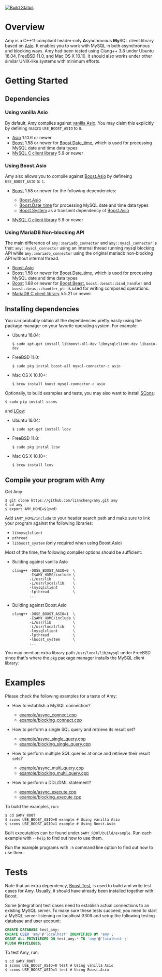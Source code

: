 [![Build Status](https://travis-ci.org/liancheng/amy.svg?branch=master)](https://travis-ci.org/liancheng/amy)

# Overview

Amy is a C++11 compliant header-only **A**synchronous **My**SQL client library based on [Asio][asio]. It enables you to work with MySQL in both asynchronous and blocking ways. Amy had been tested using Clang++ 3.8 under Ubuntu 16.04, FreeBSD 11.0, and Mac OS X 10.10. It should also works under other similar UNIX-like systems with minimum efforts.

# Getting Started

## Dependencies

### Using vanilla Asio

By default, Amy compiles against [vanilla Asio][vanilla-asio]. You may claim this explicitly by defining macro `USE_BOOST_ASIO` to `0`.

- [Asio][vanilla-asio] 1.10.6 or newer
- [Boost][boost] 1.58 or newer for [Boost.Date_time][boost-date-time], which is used for processing MySQL date and time data types
- [MySQL C client library][mysql-c-connector] 5.6 or newer

### Using Boost.Asio

Amy also allows you to compile against [Boost.Asio][boost-asio] by defineing `USE_BOOST_ASIO` to `1`.

- [Boost][boost] 1.58 or newer for the following dependencies:

  - [Boost.Asio][boost-asio]
  - [Boost.Date_time][boost-date-time] for processing MySQL date and time data types
  - [Boost.System][boost-system] as a transient dependency of [Boost.Asio][boost-asio]

- [MySQL C client library][mysql-c-connector] 5.6 or newer


### Using MariaDB Non-blocking API
The main difference of `amy::mariadb_connector` and `amy::mysql_connector` is that: `amy::mysql_connector` using an internal thread running mysql blocking API
while `amy::mariadb_connector` using the original mariadb non-blocking API without internal thread.

- [Boost.Asio][boost-asio]
- [Boost][boost] 1.58 or newer for [Boost.Date_time][boost-date-time], which is used for processing MySQL date and time data types
- [Boost][boost] 1.68 or newer for [Boost.Beast][boost-beast], `boost::beast::bind_handler` and `boost::beast::handler_ptr` is used for writing composed operations.
- [MariaDB C client library][mariadb-c-connector] 5.5.21 or newer


## Installing dependencies

You can probably obtain all the dependencies pretty easily using the package manager on your favorite operating system. For example:

- Ubuntu 16.04:

  ```
  $ sudo apt-get install libboost-all-dev libmysqlclient-dev libasio-dev
  ```

- FreeBSD 11.0:

  ```
  $ sudo pkg instal boost-all mysql-connector-c asio
  ```

- Mac OS X 10.10+:

  ```
  $ brew install boost mysql-connector-c asio
  ```

Optionally, to build examples and tests, you may also want to install [SCons][scons]:

```
$ sudo pip install scons
```

and [LCov][lcov]:

- Ubuntu 16.04:

  ```
  $ sudo apt-get install lcov
  ```

- FreeBSD 11.0:

  ```
  $ sudo pkg instal lcov
  ```

- Mac OS X 10.10+:

  ```
  $ brew install lcov
  ```

## Compile your program with Amy

Get Amy:

```
$ git clone https://github.com/liancheng/amy.git amy
$ cd amy
$ export AMY_HOME=$(pwd)
```

Add `$AMY_HOME/include` to your header search path and make sure to link your program against the following libraries:

- `libmysqlclient`
- `pthread`
- `libboost_system` (only required when using Boost.Asio)

Most of the time, the following compiler options should be sufficient:

- Building against vanilla Asio

  ```
  clang++ -DUSE_BOOST_ASIO=0  \
          -I$AMY_HOME/include \
          -L/usr/lib          \
          -L/usr/local/lib    \
          -lmysqlclient       \
          -lpthread           \
          ...
  ```

- Building against Boost.Asio

  ```
  clang++ -DUSE_BOOST_ASIO=1  \
          -I$AMY_HOME/include \
          -L/usr/lib          \
          -L/usr/local/lib    \
          -lmysqlclient       \
          -lpthread           \
          -lboost_system      \
          ...
  ```

You may need an extra library path `/usr/local/lib/mysql` under FreeBSD since that's where the `pkg` package manager installs the MySQL client library:

# Examples

Please check the following examples for a taste of Amy:

- How to establish a MySQL connection?

  - [example/async_connect.cpp](example/async_connect.cpp)
  - [example/blocking_connect.cpp](example/blocking_connect.cpp)

- How to perform a single SQL query and retrieve its result set?

  - [example/async_single_query.cpp](example/async_single_query.cpp)
  - [example/blocking_single_query.cpp](example/blocking_single_query.cpp)

- How to perform multiple SQL queries at once and retrieve their result sets?

  - [example/async_multi_query.cpp](example/async_multi_query.cpp)
  - [example/blocking_multi_query.cpp](example/blocking_multi_query.cpp)

- How to perform a DDL/DML statement?

  - [example/async_execute.cpp](example/async_execute.cpp)
  - [example/blocking_execute.cpp](example/blocking_execute.cpp)

To build the examples, run:

```
$ cd $AMY_ROOT
$ scons USE_BOOST_ASIO=0 example # Using vanilla Asio
$ scons USE_BOOST_ASIO=1 example # Using Boost.Asio
```

Built executables can be found under `$AMY_ROOT/build/example`. Run each example with `--help` to find out how to use them.

Run the example programs with `-h` command line option to find out how to use them.

# Tests

Note that an extra dependency, [Boost.Test][boost-test], is used to build and write test cases for Amy. Usually, it should have already been installed together with Boost.

Some (integration) test cases need to establish actual connections to an existing MySQL server. To make sure these tests succeed, you need to start a MySQL server listening on localhost:3306 and setup the following testing database and user account:

```sql
CREATE DATABASE test_amy;
CREATE USER 'amy'@'localhost' IDENTIFIED BY 'amy';
GRANT ALL PRIVILEGES ON test_amy.* TO 'amy'@'localhost';
FLUSH PRIVILEGES;
```

To test Amy, run:

```
$ cd $AMY_ROOT
$ scons USE_BOOST_ASIO=0 test # Using vanilla Asio
$ scons USE_BOOST_ASIO=1 test # Using Boost.Asio
```

[asio]: http://think-async.com/Asio
[boost-asio]: http://www.boost.org/doc/libs/1_58_0/doc/html/boost_asio.html
[boost-date-time]: http://www.boost.org/doc/libs/1_58_0/doc/html/date_time.html
[boost-iterator]: http://www.boost.org/doc/libs/1_58_0/libs/iterator/doc/index.html
[boost-system]: http://www.boost.org/doc/libs/1_58_0/libs/system/doc/index.html
[boost-test]: http://www.boost.org/doc/libs/1_58_0/libs/test/doc/html/index.html
[boost-beast]: https://www.boost.org/doc/libs/1_66_0/libs/beast/doc/html/beast/using_io/writing_composed_operations.html
[boost]: http://www.boost.org/
[lcov]: http://ltp.sourceforge.net/coverage/lcov.php
[mysql-c-connector]: https://dev.mysql.com/downloads/connector/c/
[mariadb-c-connector]: https://mariadb.com/kb/en/library/using-the-non-blocking-library/
[scons]: http://scons.org/
[vanilla-asio]: https://github.com/chriskohlhoff/asio

